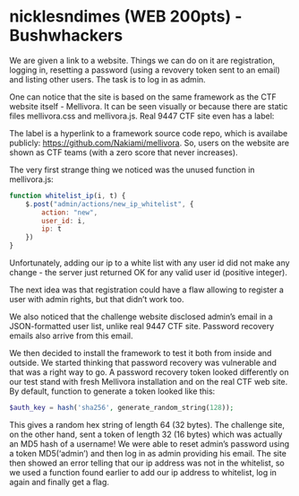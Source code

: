 # nicklesndimes (WEB 200pts) - Bushwhackers

We are given a link to a website. Things we can do on it are registration, logging in, resetting a password (using a revovery token sent to an email) and listing other users. The task is to log in as admin. 

One can notice that the site is based on the same framework as the CTF website itself - Mellivora. It can be seen visually or because there are static files mellivora.css and mellivora.js. Real 9447 CTF site even has a label:

The label is a hyperlink to a framework source code repo, which is availabe publicly: https://github.com/Nakiami/mellivora. So, users on the website are shown as CTF teams (with a zero score that never increases). 

The very first strange thing we noticed was the unused function in mellivora.js:
```JavaScript
function whitelist_ip(i, t) {
    $.post("admin/actions/new_ip_whitelist", {
        action: "new",
        user_id: i,
        ip: t
    })
}
```
Unfortunately, adding our ip to a white list with any user id did not make any change - the server just returned OK for any valid user id (positive integer). 

The next idea was that registration could have a flaw allowing to register a user with admin rights, but that didn’t work too.

We also noticed that the challenge website disclosed admin’s email in a JSON-formatted user list, unlike real 9447 CTF site. Password recovery emails also arrive from this email.

We then decided to install the framework to test it both from inside and outside. We started thinking that password recovery was vulnerable and that was a right way to go. A password recovery token looked differently on our test stand with fresh Mellivora installation and on the real CTF web site. By default, function to generate a token looked like this:
```php
$auth_key = hash('sha256', generate_random_string(128));
```
This gives a random hex string of length 64 (32 bytes). The challenge site, on the other hand, sent a token of length 32 (16 bytes) which was actually an MD5 hash of a username! 
We were able to reset admin’s password using a token MD5(‘admin’) and then log in as admin providing his email. The site then showed an error telling that our ip address was not in the whitelist, so we used a function found earlier to add our ip address to whitelist, log in again and finally get a flag.  

